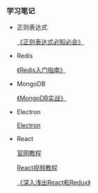 ### 学习笔记

- 正则表达式
  
  [《正则表达式必知必会》](RegularExpression/README.md)
  
- Redis

  [《Redis入门指南》](Redis/README.md)
  
- MongoDB

  [《MongoDB实战》](MongoDB/mongodb-in-action/README.md)
  
- Electron

    [Electron](Electron/README.md)

- React

  [官网教程](React/my-app/README.md)
  
  [React视频教程](React/React视频教程/README.md)
  
  [《深入浅出React和Redux》](React/dissecting-react-and-redux/README.md)